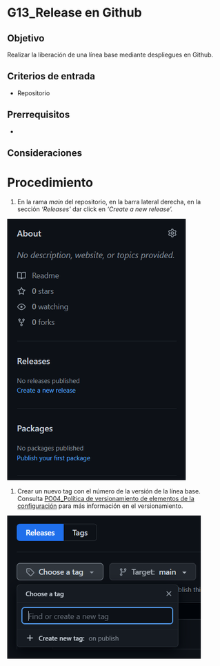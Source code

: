 # G13_Release en Github

## Objetivo

Realizar la liberación de una línea base mediante despliegues en Github.

## **Criterios de entrada**

- Repositorio

## Prerrequisitos

- 

## Consideraciones

# Procedimiento

1. En la rama *main* del repositorio, en la barra lateral derecha, en la sección *‘Releases’* dar click en *‘Create a new release’.*  

![Untitled](G13_Release%20en%20Github%20774e022717e2413baa1ea37e29ea89ac/Untitled.png)

1. Crear un nuevo tag con el número de la versión de la línea base. Consulta [PO04_Política de versionamiento de elementos de la configuración](../Politicas%20d2cd71f3c48c456e9a38a16b2508b6b9/PO04_Poli%CC%81tica%20de%20versionamiento%20de%20elementos%20de%20l%209dc0aa2e083e43dab7911b28ce98979a.md) para más información en el versionamiento.  

![Untitled](G13_Release%20en%20Github%20774e022717e2413baa1ea37e29ea89ac/Untitled%201.png)